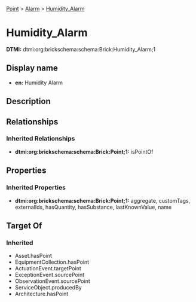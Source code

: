 [Point](../../Point.md) > [Alarm](../Alarm.md) > [Humidity_Alarm](.)
# Humidity_Alarm
**DTMI:** dtmi:org:brickschema:schema:Brick:Humidity_Alarm;1
## Display name
- **en:** Humidity Alarm
## Description
## Relationships
### Inherited Relationships
* **dtmi:org:brickschema:schema:Brick:Point;1:** isPointOf
## Properties
### Inherited Properties
* **dtmi:org:brickschema:schema:Brick:Point;1:** aggregate, customTags, externalIds, hasQuantity, hasSubstance, lastKnownValue, name
## Target Of
### Inherited
* Asset.hasPoint
* EquipmentCollection.hasPoint
* ActuationEvent.targetPoint
* ExceptionEvent.sourcePoint
* ObservationEvent.sourcePoint
* ServiceObject.producedBy
* Architecture.hasPoint
